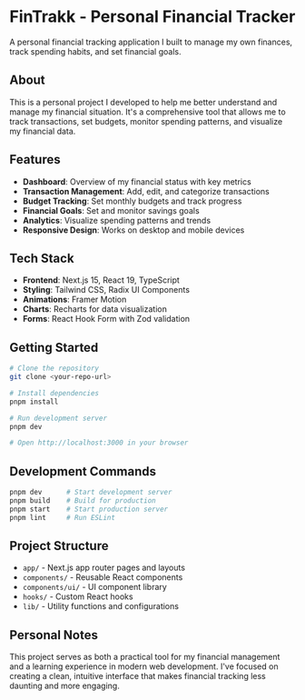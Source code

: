 # FinTrakk - Personal Financial Tracker

A personal financial tracking application I built to manage my own finances, track spending habits, and set financial goals.

## About

This is a personal project I developed to help me better understand and manage my financial situation. It's a comprehensive tool that allows me to track transactions, set budgets, monitor spending patterns, and visualize my financial data.

## Features

- **Dashboard**: Overview of my financial status with key metrics
- **Transaction Management**: Add, edit, and categorize transactions
- **Budget Tracking**: Set monthly budgets and track progress
- **Financial Goals**: Set and monitor savings goals
- **Analytics**: Visualize spending patterns and trends
- **Responsive Design**: Works on desktop and mobile devices

## Tech Stack

- **Frontend**: Next.js 15, React 19, TypeScript
- **Styling**: Tailwind CSS, Radix UI Components
- **Animations**: Framer Motion
- **Charts**: Recharts for data visualization
- **Forms**: React Hook Form with Zod validation

## Getting Started

```bash
# Clone the repository
git clone <your-repo-url>

# Install dependencies
pnpm install

# Run development server
pnpm dev

# Open http://localhost:3000 in your browser
```

## Development Commands

```bash
pnpm dev      # Start development server
pnpm build    # Build for production
pnpm start    # Start production server
pnpm lint     # Run ESLint
```

## Project Structure

- `app/` - Next.js app router pages and layouts
- `components/` - Reusable React components
- `components/ui/` - UI component library
- `hooks/` - Custom React hooks
- `lib/` - Utility functions and configurations

## Personal Notes

This project serves as both a practical tool for my financial management and a learning experience in modern web development. I've focused on creating a clean, intuitive interface that makes financial tracking less daunting and more engaging.
